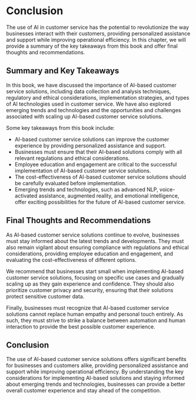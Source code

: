 # Conclusion

The use of AI in customer service has the potential to revolutionize the way businesses interact with their customers, providing personalized assistance and support while improving operational efficiency. In this chapter, we will provide a summary of the key takeaways from this book and offer final thoughts and recommendations.

Summary and Key Takeaways
-------------------------

In this book, we have discussed the importance of AI-based customer service solutions, including data collection and analysis techniques, regulatory and ethical considerations, implementation strategies, and types of AI technologies used in customer service. We have also explored emerging trends and technologies and the opportunities and challenges associated with scaling up AI-based customer service solutions.

Some key takeaways from this book include:

* AI-based customer service solutions can improve the customer experience by providing personalized assistance and support.
* Businesses must ensure that their AI-based solutions comply with all relevant regulations and ethical considerations.
* Employee education and engagement are critical to the successful implementation of AI-based customer service solutions.
* The cost-effectiveness of AI-based customer service solutions should be carefully evaluated before implementation.
* Emerging trends and technologies, such as advanced NLP, voice-activated assistance, augmented reality, and emotional intelligence, offer exciting possibilities for the future of AI-based customer service.

Final Thoughts and Recommendations
----------------------------------

As AI-based customer service solutions continue to evolve, businesses must stay informed about the latest trends and developments. They must also remain vigilant about ensuring compliance with regulations and ethical considerations, providing employee education and engagement, and evaluating the cost-effectiveness of different options.

We recommend that businesses start small when implementing AI-based customer service solutions, focusing on specific use cases and gradually scaling up as they gain experience and confidence. They should also prioritize customer privacy and security, ensuring that their solutions protect sensitive customer data.

Finally, businesses must recognize that AI-based customer service solutions cannot replace human empathy and personal touch entirely. As such, they must strive to strike a balance between automation and human interaction to provide the best possible customer experience.

Conclusion
----------

The use of AI-based customer service solutions offers significant benefits for businesses and customers alike, providing personalized assistance and support while improving operational efficiency. By understanding the key considerations for implementing AI-based solutions and staying informed about emerging trends and technologies, businesses can provide a better overall customer experience and stay ahead of the competition.

